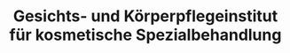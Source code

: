 ---
title: "Gesichts- und Körperpflegeinstitut für kosmetische Spezialbehandlung"
url: /recklinghausen/gesichts-und-koerperpflegeinstitut-fuer-kosmetische-spezialbehandlung/
shop: Kosmetik
---